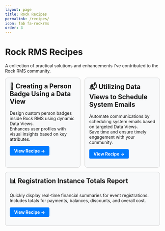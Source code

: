 ```yaml
---
layout: page
title: Rock Recipes
permalink: /recipes/
icon: fab fa-rockrms
order: 3
---
```


# <i class="fab fa-rockrms"></i> Rock RMS Recipes

A collection of practical solutions and enhancements I've contributed to the Rock RMS community.

<div style="display: flex; flex-wrap: wrap; gap: 1em; justify-content: space-between;">
  <div style="flex: 1 1 48%; box-sizing: border-box; border: 1px solid var(--border-color, #ccc); border-radius: 8px; padding: 1em; background-color: var(--card-bg, #f8f9fa);">
    <h2 style="margin-top: 0;">🎯 Creating a Person Badge Using a Data View</h2>
    <p>Design custom person badges inside Rock RMS using dynamic Data Views.<br>
    Enhances user profiles with visual insights based on key attributes.</p>
    <p><a href="https://community.rockrms.com/recipes/322/creating-a-person-badge-using-a-data-view" target="_blank" style="display: inline-block; background-color: #007bff; color: white; padding: 0.5em 1em; border-radius: 4px; text-decoration: none;"><strong>View Recipe →</strong></a></p>
  </div>

  <div style="flex: 1 1 48%; box-sizing: border-box; border: 1px solid var(--border-color, #ccc); border-radius: 8px; padding: 1em; background-color: var(--card-bg, #f8f9fa);">
    <h2 style="margin-top: 0;">📬 Utilizing Data Views to Schedule System Emails</h2>
    <p>Automate communications by scheduling system emails based on targeted Data Views.<br>
    Save time and ensure timely engagement with your community.</p>
    <p><a href="https://community.rockrms.com/recipes/323/utilizing-data-views-to-schedule-system-emails" target="_blank" style="display: inline-block; background-color: #007bff; color: white; padding: 0.5em 1em; border-radius: 4px; text-decoration: none;"><strong>View Recipe →</strong></a></p>
  </div>

  <div style="flex: 1 1 48%; box-sizing: border-box; border: 1px solid var(--border-color, #ccc); border-radius: 8px; padding: 1em; background-color: var(--card-bg, #f8f9fa);">
    <h2 style="margin-top: 0;">📊 Registration Instance Totals Report</h2>
    <p>Quickly display real-time financial summaries for event registrations.<br>
    Includes totals for payments, balances, discounts, and overall cost.</p>
    <p><a href="https://community.rockrms.com/recipes/348/registration-instance-totals-report" target="_blank" style="display: inline-block; background-color: #007bff; color: white; padding: 0.5em 1em; border-radius: 4px; text-decoration: none;"><strong>View Recipe →</strong></a></p>
  </div>
</div>

<!-- Cloudflare Web Analytics --><script defer src='https://static.cloudflareinsights.com/beacon.min.js' data-cf-beacon='{"token": "d9379ee741c54ed78d6f0ef8275dcd81"}'></script><!-- End Cloudflare Web Analytics -->

